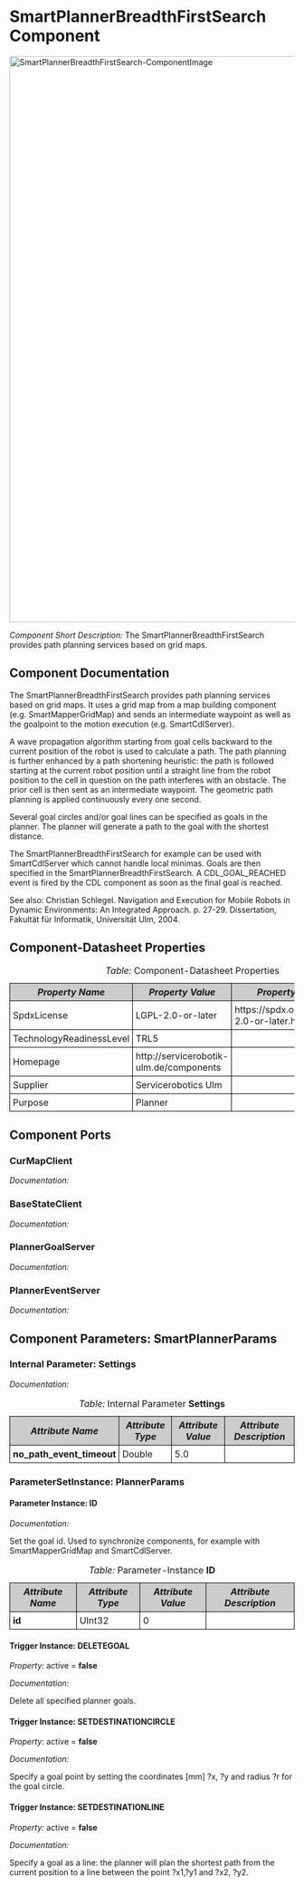 <!--- This file is generated from the SmartPlannerBreadthFirstSearch.componentDocumentation model --->
<!--- do not modify this file manually as it will by automatically overwritten by the code generator, modify the model instead and re-generate this file --->

# SmartPlannerBreadthFirstSearch Component

<img src="model/SmartPlannerBreadthFirstSearchComponentDefinition.jpg" alt="SmartPlannerBreadthFirstSearch-ComponentImage" width="1000">

*Component Short Description:* The SmartPlannerBreadthFirstSearch provides path planning services based on grid maps.

## Component Documentation
<p></p>
<p> The SmartPlannerBreadthFirstSearch provides path planning services based on grid maps.
 It uses a grid map from a map building component (e.g. SmartMapperGridMap) and sends an intermediate waypoint
 as well as the goalpoint to the motion execution (e.g. SmartCdlServer).
</p>
<p> A wave propagation algorithm starting from goal cells backward to the current position of the robot is used to calculate a path.
 The path planning is further enhanced by a path shortening heuristic: the path is followed starting at the current robot position
 until a straight line from the robot position to the cell in question on the path interferes with an obstacle.
 The prior cell is then sent as an intermediate waypoint. The geometric path planning is applied continuously every one second.
</p>
<p> Several goal circles and/or goal lines can be specified as goals in the planner.
 The planner will generate a path to the goal with the shortest distance.
</p>
<p> The SmartPlannerBreadthFirstSearch for example can be used with SmartCdlServer which cannot handle local minimas.
 Goals are then specified in the SmartPlannerBreadthFirstSearch.
 A CDL_GOAL_REACHED event is fired by the CDL component as soon as the final goal is reached.
</p>
<p> See also:
 Christian Schlegel. Navigation and Execution for Mobile Robots in Dynamic Environments: An Integrated Approach. p. 27-29. Dissertation,
 Fakultät für Informatik, Universität Ulm, 2004.
</p>
<p></p>

## Component-Datasheet Properties

<table style="border-collapse:collapse;">
<caption><i>Table:</i> Component-Datasheet Properties</caption>
<tr style="background-color:#ccc;">
<th style="border:1px solid black; padding: 5px;"><i>Property Name</i></th>
<th style="border:1px solid black; padding: 5px;"><i>Property Value</i></th>
<th style="border:1px solid black; padding: 5px;"><i>Property Description</i></th>
</tr>
<tr>
<td style="border:1px solid black; padding: 5px;">SpdxLicense</td>
<td style="border:1px solid black; padding: 5px;">LGPL-2.0-or-later</td>
<td style="border:1px solid black; padding: 5px;">https://spdx.org/licenses/LGPL-2.0-or-later.html</td>
</tr>
<tr>
<td style="border:1px solid black; padding: 5px;">TechnologyReadinessLevel</td>
<td style="border:1px solid black; padding: 5px;">TRL5</td>
<td style="border:1px solid black; padding: 5px;"></td>
</tr>
<tr>
<td style="border:1px solid black; padding: 5px;">Homepage</td>
<td style="border:1px solid black; padding: 5px;">http://servicerobotik-ulm.de/components</td>
<td style="border:1px solid black; padding: 5px;"></td>
</tr>
<tr>
<td style="border:1px solid black; padding: 5px;">Supplier</td>
<td style="border:1px solid black; padding: 5px;">Servicerobotics Ulm</td>
<td style="border:1px solid black; padding: 5px;"></td>
</tr>
<tr>
<td style="border:1px solid black; padding: 5px;">Purpose</td>
<td style="border:1px solid black; padding: 5px;">Planner</td>
<td style="border:1px solid black; padding: 5px;"></td>
</tr>
</table>

## Component Ports

### CurMapClient

*Documentation:*


### BaseStateClient

*Documentation:*


### PlannerGoalServer

*Documentation:*


### PlannerEventServer

*Documentation:*




## Component Parameters: SmartPlannerParams

### Internal Parameter: Settings

*Documentation:*

<table style="border-collapse:collapse;">
<caption><i>Table:</i> Internal Parameter <b>Settings</b></caption>
<tr style="background-color:#ccc;">
<th style="border:1px solid black; padding: 5px;"><i>Attribute Name</i></th>
<th style="border:1px solid black; padding: 5px;"><i>Attribute Type</i></th>
<th style="border:1px solid black; padding: 5px;"><i>Attribute Value</i></th>
<th style="border:1px solid black; padding: 5px;"><i>Attribute Description</i></th>
</tr>
<tr>
<td style="border:1px solid black; padding: 5px;"><b>no_path_event_timeout</b></td>
<td style="border:1px solid black; padding: 5px;">Double</td>
<td style="border:1px solid black; padding: 5px;">5.0</td>
<td style="border:1px solid black; padding: 5px;"></td>
</tr>
</table>

### ParameterSetInstance: PlannerParams

#### Parameter Instance: ID

*Documentation:*
<p>Set the goal id. Used to synchronize components, for example with SmartMapperGridMap and SmartCdlServer.
</p>

<table style="border-collapse:collapse;">
<caption><i>Table:</i> Parameter-Instance <b>ID</b></caption>
<tr style="background-color:#ccc;">
<th style="border:1px solid black; padding: 5px;"><i>Attribute Name</i></th>
<th style="border:1px solid black; padding: 5px;"><i>Attribute Type</i></th>
<th style="border:1px solid black; padding: 5px;"><i>Attribute Value</i></th>
<th style="border:1px solid black; padding: 5px;"><i>Attribute Description</i></th>
</tr>
<tr>
<td style="border:1px solid black; padding: 5px;"><b>id</b></td>
<td style="border:1px solid black; padding: 5px;">UInt32</td>
<td style="border:1px solid black; padding: 5px;">0</td>
<td style="border:1px solid black; padding: 5px;"></td>
</tr>
</table>

#### Trigger Instance: DELETEGOAL

*Property:* active = **false**

*Documentation:*
<p>Delete all specified planner goals.
</p>

#### Trigger Instance: SETDESTINATIONCIRCLE

*Property:* active = **false**

*Documentation:*
<p>Specify a goal point by setting the coordinates [mm] ?x, ?y and radius ?r for the goal circle.
</p>

#### Trigger Instance: SETDESTINATIONLINE

*Property:* active = **false**

*Documentation:*
<p>Specify a goal as a line: the planner will plan the shortest path from the current position to a line between the point ?x1,?y1 and ?x2, ?y2.
</p>


